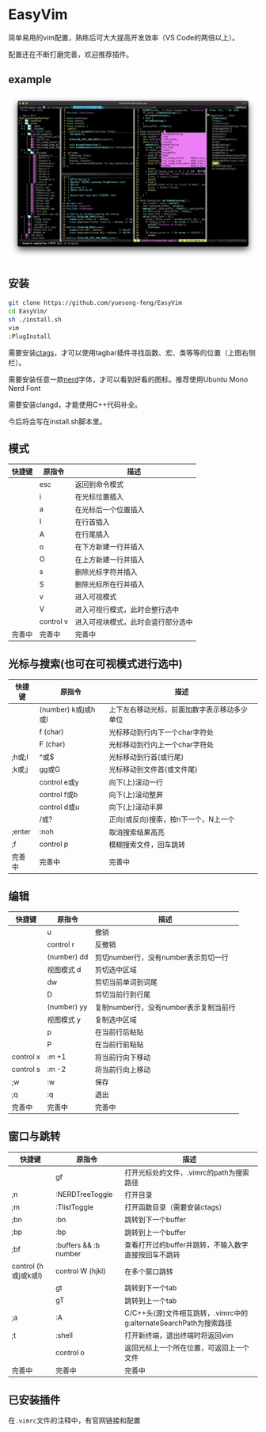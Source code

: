# EasyVim
简单易用的vim配置，熟练后可大大提高开发效率（VS Code的两倍以上）。

配置还在不断打磨完善，欢迎推荐插件。

## example
![EasyVim](./example.jpg)

## 安装
```bash
git clone https://github.com/yuesong-feng/EasyVim
cd EasyVim/
sh ./install.sh
vim
:PlugInstall
```
需要安装[ctags](http://ctags.sourceforge.net)，才可以使用tagbar插件寻找函数、宏、类等等的位置（上图右侧栏）。

需要安装任意一款[nerd](https://github.com/ryanoasis/nerd-fonts)字体，才可以看到好看的图标。推荐使用Ubuntu Mono Nerd Font

需要安装clangd，才能使用C++代码补全。

今后将会写在install.sh脚本里。

## 模式
| 快捷键 | 原指令 | 描述
| ----- | ----- | ----  
||esc|返回到命令模式
||i|在光标位置插入
||a|在光标后一个位置插入
||I|在行首插入
||A|在行尾插入
||o|在下方新建一行并插入
||O|在上方新建一行并插入
||s|删除光标字符并插入
||S|删除光标所在行并插入
||v|进入可视模式
||V|进入可视行模式，此时会整行选中
||control v|进入可视块模式，此时会竖行部分选中
|完善中|完善中|完善中

## 光标与搜索(也可在可视模式进行选中)
| 快捷键 | 原指令 | 描述
| ----- | ----- | ----  
||(number) k或j或h或l|上下左右移动光标，前面加数字表示移动多少单位
||f (char)|光标移动到行内下一个char字符处
||F (char)|光标移动到行内上一个char字符处
|;h或;l|^或$|光标移动到行首(或行尾)
|;k或;j|gg或G|光标移动到文件首(或文件尾)
||control e或y|向下(上)滚动一行
||control f或b|向下(上)滚动整屏
||control d或u|向下(上)滚动半屏
||/或?|正向(或反向)搜索，按n下一个，N上一个
|;enter|:noh|取消搜索结果高亮
|;f|control p|模糊搜索文件，回车跳转
|完善中|完善中|完善中

## 编辑
| 快捷键 | 原指令 | 描述
| ----- | ----- | ----  
||u|撤销
||control r|反撤销
||(number) dd|剪切number行，没有number表示剪切一行
||视图模式 d|剪切选中区域
||dw|剪切当前单词到词尾
||D|剪切当前行到行尾
||(number) yy|复制number行，没有number表示复制当前行
||视图模式 y|复制选中区域
||p|在当前行后粘贴
||P|在当前行前粘贴
|control x|:m +1|将当前行向下移动
|control s|:m -2|将当前行向上移动
|;w|:w|保存
|;q|:q|退出
|完善中|完善中|完善中

## 窗口与跳转
| 快捷键 | 原指令 | 描述
| ----- | ----- | ----  
||gf|打开光标处的文件，.vimrc的path为搜索路径
|;n|:NERDTreeToggle|打开目录
|;m|:TlistToggle|打开函数目录（需要安装ctags）
|;bn|:bn|跳转到下一个buffer
|;bp|:bp|跳转到上一个buffer
|;bf|:buffers && :b number|查看打开过的buffer并跳转，不输入数字直接按回车不跳转
|control (h或j或k或l)|control W (hjkl)|在多个窗口跳转
||gt|跳转到下一个tab
||gT|跳转到上一个tab
|;a|:A|C/C++头(源)文件相互跳转，.vimrc中的g:alternateSearchPath为搜索路径
|;t|:shell|打开新终端，退出终端时将返回vim
||control o|返回光标上一个所在位置，可返回上一个文件
|完善中|完善中|完善中

## 已安装插件
在`.vimrc`文件的注释中，有官网链接和配置
